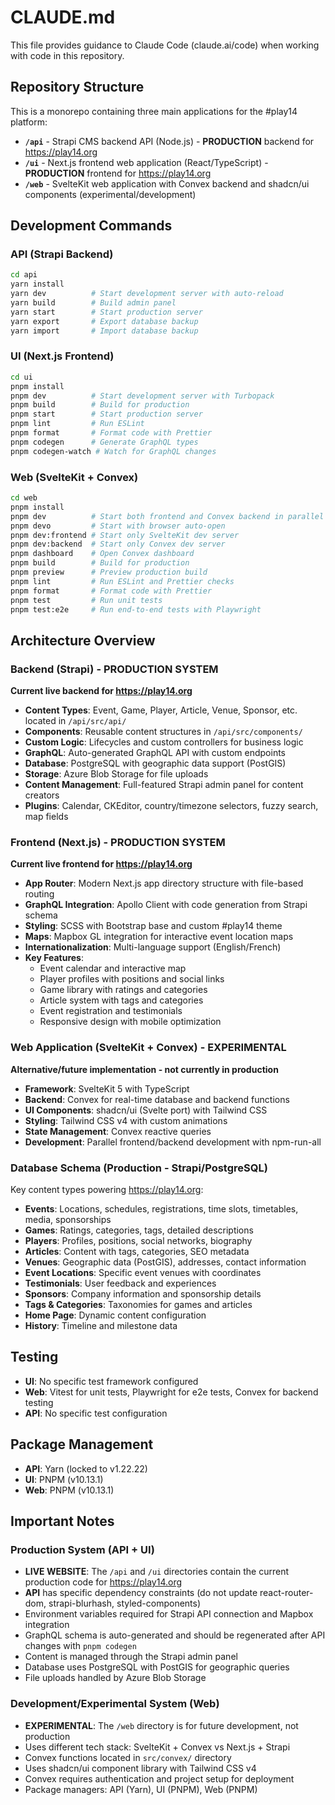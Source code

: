 # CLAUDE.md

This file provides guidance to Claude Code (claude.ai/code) when working with code in this repository.

## Repository Structure

This is a monorepo containing three main applications for the #play14 platform:

- **`/api`** - Strapi CMS backend API (Node.js) - **PRODUCTION** backend for https://play14.org
- **`/ui`** - Next.js frontend web application (React/TypeScript) - **PRODUCTION** frontend for https://play14.org
- **`/web`** - SvelteKit web application with Convex backend and shadcn/ui components (experimental/development)

## Development Commands

### API (Strapi Backend)
```bash
cd api
yarn install
yarn dev          # Start development server with auto-reload
yarn build        # Build admin panel
yarn start        # Start production server
yarn export       # Export database backup
yarn import       # Import database backup
```

### UI (Next.js Frontend)
```bash
cd ui
pnpm install
pnpm dev          # Start development server with Turbopack
pnpm build        # Build for production
pnpm start        # Start production server
pnpm lint         # Run ESLint
pnpm format       # Format code with Prettier
pnpm codegen      # Generate GraphQL types
pnpm codegen-watch # Watch for GraphQL changes
```

### Web (SvelteKit + Convex)
```bash
cd web
pnpm install
pnpm dev          # Start both frontend and Convex backend in parallel
pnpm devo         # Start with browser auto-open
pnpm dev:frontend # Start only SvelteKit dev server
pnpm dev:backend  # Start only Convex dev server
pnpm dashboard    # Open Convex dashboard
pnpm build        # Build for production
pnpm preview      # Preview production build
pnpm lint         # Run ESLint and Prettier checks
pnpm format       # Format code with Prettier
pnpm test         # Run unit tests
pnpm test:e2e     # Run end-to-end tests with Playwright
```

## Architecture Overview

### Backend (Strapi) - PRODUCTION SYSTEM
**Current live backend for https://play14.org**
- **Content Types**: Event, Game, Player, Article, Venue, Sponsor, etc. located in `/api/src/api/`
- **Components**: Reusable content structures in `/api/src/components/`
- **Custom Logic**: Lifecycles and custom controllers for business logic
- **GraphQL**: Auto-generated GraphQL API with custom endpoints
- **Database**: PostgreSQL with geographic data support (PostGIS)
- **Storage**: Azure Blob Storage for file uploads
- **Content Management**: Full-featured Strapi admin panel for content creators
- **Plugins**: Calendar, CKEditor, country/timezone selectors, fuzzy search, map fields

### Frontend (Next.js) - PRODUCTION SYSTEM  
**Current live frontend for https://play14.org**
- **App Router**: Modern Next.js app directory structure with file-based routing
- **GraphQL Integration**: Apollo Client with code generation from Strapi schema
- **Styling**: SCSS with Bootstrap base and custom #play14 theme
- **Maps**: Mapbox GL integration for interactive event location maps
- **Internationalization**: Multi-language support (English/French)
- **Key Features**: 
  - Event calendar and interactive map
  - Player profiles with positions and social links
  - Game library with ratings and categories
  - Article system with tags and categories
  - Event registration and testimonials
  - Responsive design with mobile optimization

### Web Application (SvelteKit + Convex) - EXPERIMENTAL
**Alternative/future implementation - not currently in production**
- **Framework**: SvelteKit 5 with TypeScript
- **Backend**: Convex for real-time database and backend functions
- **UI Components**: shadcn/ui (Svelte port) with Tailwind CSS
- **Styling**: Tailwind CSS v4 with custom animations
- **State Management**: Convex reactive queries
- **Development**: Parallel frontend/backend development with npm-run-all

### Database Schema (Production - Strapi/PostgreSQL)
Key content types powering https://play14.org:
- **Events**: Locations, schedules, registrations, time slots, timetables, media, sponsorships
- **Games**: Ratings, categories, tags, detailed descriptions
- **Players**: Profiles, positions, social networks, biography
- **Articles**: Content with tags, categories, SEO metadata
- **Venues**: Geographic data (PostGIS), addresses, contact information  
- **Event Locations**: Specific event venues with coordinates
- **Testimonials**: User feedback and experiences
- **Sponsors**: Company information and sponsorship details
- **Tags & Categories**: Taxonomies for games and articles
- **Home Page**: Dynamic content configuration
- **History**: Timeline and milestone data

## Testing

- **UI**: No specific test framework configured
- **Web**: Vitest for unit tests, Playwright for e2e tests, Convex for backend testing
- **API**: No specific test configuration

## Package Management

- **API**: Yarn (locked to v1.22.22)
- **UI**: PNPM (v10.13.1) 
- **Web**: PNPM (v10.13.1)

## Important Notes

### Production System (API + UI)
- **LIVE WEBSITE**: The `/api` and `/ui` directories contain the current production code for https://play14.org
- **API** has specific dependency constraints (do not update react-router-dom, strapi-blurhash, styled-components)
- Environment variables required for Strapi API connection and Mapbox integration
- GraphQL schema is auto-generated and should be regenerated after API changes with `pnpm codegen`
- Content is managed through the Strapi admin panel
- Database uses PostgreSQL with PostGIS for geographic queries
- File uploads handled by Azure Blob Storage

### Development/Experimental System (Web)
- **EXPERIMENTAL**: The `/web` directory is for future development, not production
- Uses different tech stack: SvelteKit + Convex vs Next.js + Strapi
- Convex functions located in `src/convex/` directory
- Uses shadcn/ui component library with Tailwind CSS v4
- Convex requires authentication and project setup for deployment
- Package managers: API (Yarn), UI (PNPM), Web (PNPM)
